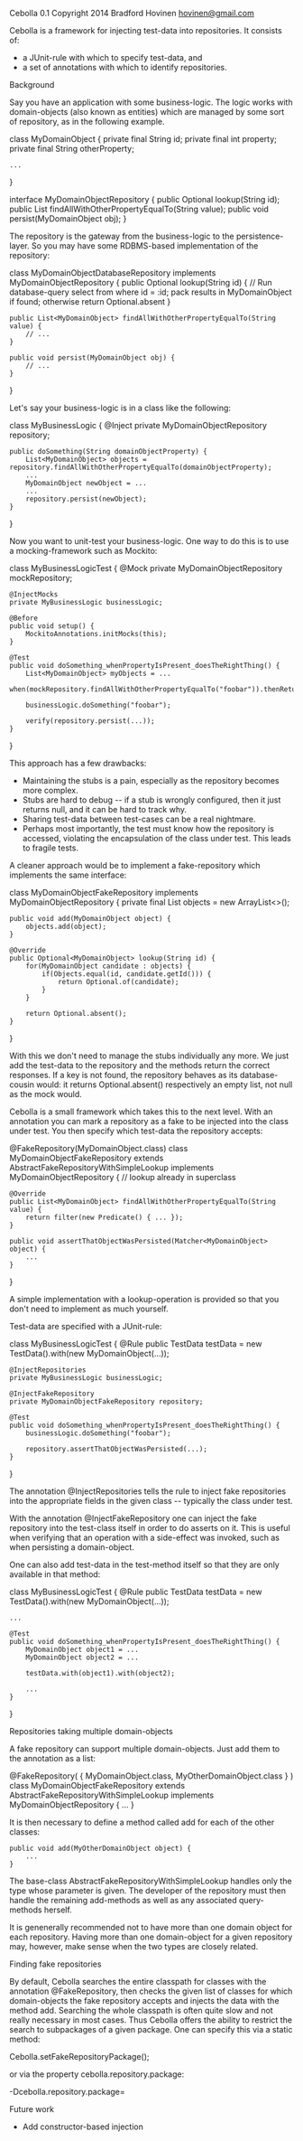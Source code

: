 Cebolla 0.1
Copyright 2014 Bradford Hovinen <hovinen@gmail.com>

Cebolla is a framework for injecting test-data into repositories. It consists of:
 - a JUnit-rule with which to specify test-data, and
 - a set of annotations with which to identify repositories.

Background

Say you have an application with some business-logic. The logic works with domain-objects (also known as entities) which are managed by some sort of repository, as in the following example.

class MyDomainObject {
    private final String id;
    private final int property;
    private final String otherProperty;

    ...
}

interface MyDomainObjectRepository {
    public Optional<MyDomainObject> lookup(String id);
    public List<MyDomainObject> findAllWithOtherPropertyEqualTo(String value);
    public void persist(MyDomainObject obj);
}

The repository is the gateway from the business-logic to the persistence-layer. So you may have some RDBMS-based implementation of the repository:

class MyDomainObjectDatabaseRepository implements MyDomainObjectRepository {
    public Optional<MyDomainObject> lookup(String id) {
        // Run database-query select <fields> from <table> where id = :id; pack results in MyDomainObject if found; otherwise return Optional.absent
    }

    public List<MyDomainObject> findAllWithOtherPropertyEqualTo(String value) {
        // ...
    }

    public void persist(MyDomainObject obj) {
        // ...
    }
}

Let's say your business-logic is in a class like the following:

class MyBusinessLogic {
    @Inject
    private MyDomainObjectRepository repository;

    public doSomething(String domainObjectProperty) {
        List<MyDomainObject> objects = repository.findAllWithOtherPropertyEqualTo(domainObjectProperty);
        ...
        MyDomainObject newObject = ...
        ...
        repository.persist(newObject);
    }
}

Now you want to unit-test your business-logic. One way to do this is to use a mocking-framework such as Mockito:

class MyBusinessLogicTest {
    @Mock
    private MyDomainObjectRepository mockRepository;

    @InjectMocks
    private MyBusinessLogic businessLogic;

    @Before
    public void setup() {
        MockitoAnnotations.initMocks(this);
    }

    @Test
    public void doSomething_whenPropertyIsPresent_doesTheRightThing() {
        List<MyDomainObject> myObjects = ...
        when(mockRepository.findAllWithOtherPropertyEqualTo("foobar")).thenReturn(myObjects);

        businessLogic.doSomething("foobar");

        verify(repository.persist(...));
    }
}

This approach has a few drawbacks:
 - Maintaining the stubs is a pain, especially as the repository becomes more complex.
 - Stubs are hard to debug -- if a stub is wrongly configured, then it just returns null, and it can be hard to track why.
 - Sharing test-data between test-cases can be a real nightmare.
 - Perhaps most importantly, the test must know how the repository is accessed, violating the encapsulation of the class under test. This leads to fragile tests.

A cleaner approach would be to implement a fake-repository which implements the same interface:

class MyDomainObjectFakeRepository implements MyDomainObjectRepository {
    private final List<MyDomainObject> objects = new ArrayList<>();

    public void add(MyDomainObject object) {
        objects.add(object);
    }

    @Override
    public Optional<MyDomainObject> lookup(String id) {
        for(MyDomainObject candidate : objects) {
            if(Objects.equal(id, candidate.getId())) {
                return Optional.of(candidate);
            }
        }

        return Optional.absent();
    }
}

With this we don't need to manage the stubs individually any more. We just add the test-data to the repository and the methods return the correct responses. If a key is not found, the repository behaves as its database-cousin would: it returns Optional.absent() respectively an empty list, not null as the mock would.

Cebolla is a small framework which takes this to the next level. With an annotation you can mark a repository as a fake to be injected into the class under test. You then specify which test-data the repository accepts:

@FakeRepository(MyDomainObject.class)
class MyDomainObjectFakeRepository extends AbstractFakeRepositoryWithSimpleLookup<MyDomainObject> implements MyDomainObjectRepository {
    // lookup already in superclass

    @Override
    public List<MyDomainObject> findAllWithOtherPropertyEqualTo(String value) {
        return filter(new Predicate() { ... });
    }

    public void assertThatObjectWasPersisted(Matcher<MyDomainObject> object) {
        ...
    }
}

A simple implementation with a lookup-operation is provided so that you don't need to implement as much yourself.

Test-data are specified with a JUnit-rule:

class MyBusinessLogicTest {
    @Rule
    public TestData testData = new TestData().with(new MyDomainObject(...));

    @InjectRepositories
    private MyBusinessLogic businessLogic;

    @InjectFakeRepository
    private MyDomainObjectFakeRepository repository;

    @Test
    public void doSomething_whenPropertyIsPresent_doesTheRightThing() {
        businessLogic.doSomething("foobar");

        repository.assertThatObjectWasPersisted(...);
    }
}

The annotation @InjectRepositories tells the rule to inject fake repositories into the appropriate fields in the given class -- typically the class under test.

With the annotation @InjectFakeRepository one can inject the fake repository into the test-class itself in order to do asserts on it. This is useful when verifying that an operation with a side-effect was invoked, such as when persisting a domain-object.

One can also add test-data in the test-method itself so that they are only available in that method:

class MyBusinessLogicTest {
    @Rule
    public TestData testData = new TestData().with(new MyDomainObject(...));

    ...

    @Test
    public void doSomething_whenPropertyIsPresent_doesTheRightThing() {
        MyDomainObject object1 = ...
        MyDomainObject object2 = ...

        testData.with(object1).with(object2);

        ...
    }
}

Repositories taking multiple domain-objects

A fake repository can support multiple domain-objects. Just add them to the annotation as a list:

@FakeRepository( { MyDomainObject.class, MyOtherDomainObject.class } )
class MyDomainObjectFakeRepository extends AbstractFakeRepositoryWithSimpleLookup<MyDomainObject> implements MyDomainObjectRepository {
   ...
}

It is then necessary to define a method called add for each of the other classes:

    public void add(MyOtherDomainObject object) {
        ...
    }

The base-class AbstractFakeRepositoryWithSimpleLookup handles only the type whose parameter is given. The developer of the repository must then handle the remaining add-methods as well as any associated query-methods herself.

It is genenerally recommended not to have more than one domain object for each repository. Having more than one domain-object for a given repository may, however, make sense when the two types are closely related.

Finding fake repositories

By default, Cebolla searches the entire classpath for classes with the annotation @FakeRepository, then checks the given list of classes for which domain-objects the fake repository accepts and injects the data with the method add. Searching the whole classpath is often quite slow and not really necessary in most cases. Thus Cebolla offers the ability to restrict the search to subpackages of a given package. One can specify this via a static method:

Cebolla.setFakeRepositoryPackage(<package name>);

or via the property cebolla.repository.package:

-Dcebolla.repository.package=<package name>

Future work

* Add constructor-based injection

